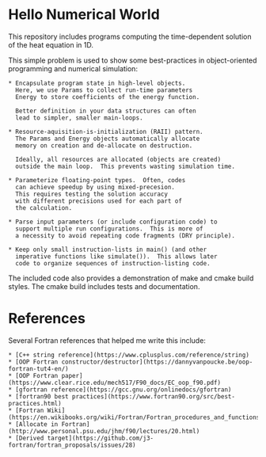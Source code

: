 # Hello Numerical World

This repository includes programs computing the time-dependent
solution of the heat equation in 1D.

This simple problem is used to show some best-practices in
object-oriented programming and numerical simulation:

    * Encapsulate program state in high-level objects.
      Here, we use Params to collect run-time parameters
      Energy to store coefficients of the energy function.

      Better definition in your data structures can often
      lead to simpler, smaller main-loops.

    * Resource-aquisition-is-initialization (RAII) pattern.
      The Params and Energy objects automatically allocate
      memory on creation and de-allocate on destruction.

      Ideally, all resources are allocated (objects are created)
      outside the main loop.  This prevents wasting simulation time.

    * Parameterize floating-point types.  Often, codes
      can achieve speedup by using mixed-precesion.
      This requires testing the solution accuracy
      with different precisions used for each part of
      the calculation.

    * Parse input parameters (or include configuration code) to
      support multiple run configurations.  This is more of
      a necessity to avoid repeating code fragments (DRY principle).

    * Keep only small instruction-lists in main() (and other
      imperative functions like simulate()).  This allows later
      code to organize sequences of instruction-listing code.

The included code also provides a demonstration of
make and cmake build styles.  The cmake build includes
tests and documentation.


# References

Several Fortran references that helped me write this include:

    * [C++ string reference](https://www.cplusplus.com/reference/string)
    * [OOP Fortran constructor/destructor](https://dannyvanpoucke.be/oop-fortran-tut4-en/)
    * [OOP Fortran paper](https://www.clear.rice.edu/mech517/F90_docs/EC_oop_f90.pdf)
    * [gfortran reference](https://gcc.gnu.org/onlinedocs/gfortran)
    * [fortran90 best practices](https://www.fortran90.org/src/best-practices.html)
    * [Fortran Wiki](https://en.wikibooks.org/wiki/Fortran/Fortran_procedures_and_functions#Function)
    * [Allocate in Fortran](http://www.personal.psu.edu/jhm/f90/lectures/20.html)
    * [Derived target](https://github.com/j3-fortran/fortran_proposals/issues/28)
